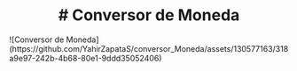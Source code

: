 <h1 align = "center"> # Conversor de Moneda </h1>
![Conversor de Moneda](https://github.com/YahirZapataS/conversor_Moneda/assets/130577163/318a9e97-242b-4b68-80e1-9ddd35052406)
